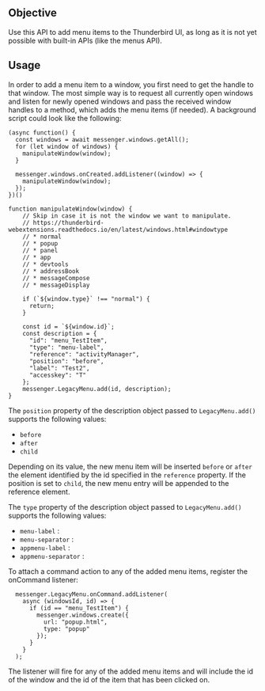 ## Objective

Use this API to add menu items to the Thunderbird UI, as long as it is not yet possible with built-in APIs (like the menus API).

## Usage

In order to add a menu item to a window, you first need to get the handle to that window. The most simple way is to request all currently open windows
and listen for newly opened windows and pass the received window handles to a method, which adds the menu items (if needed). A background script could look like the following:

```
(async function() {
  const windows = await messenger.windows.getAll();
  for (let window of windows) {
    manipulateWindow(window);
  }

  messenger.windows.onCreated.addListener((window) => {
    manipulateWindow(window);
  });
})()

function manipulateWindow(window) {
    // Skip in case it is not the window we want to manipulate.
    // https://thunderbird-webextensions.readthedocs.io/en/latest/windows.html#windowtype
    // * normal
    // * popup
    // * panel
    // * app
    // * devtools
    // * addressBook
    // * messageCompose
    // * messageDisplay
   
    if (`${window.type}` !== "normal") {
      return;
    }

    const id = `${window.id}`;
    const description = {
      "id": "menu_TestItem",
      "type": "menu-label",
      "reference": "activityManager",
      "position": "before",
      "label": "Test2",
      "accesskey": "T"
    };
    messenger.LegacyMenu.add(id, description);   
}

```

The `position` property of the description object passed to `LegacyMenu.add()` supports the following values:
* `before`
* `after`
* `child`

Depending on its value, the new menu item will be inserted `before` or `after` the element identified by the id specified in the `reference` property.
If the position is set to `child`, the new menu entry will be appended to the reference element. 

The `type` property of the description object passed to `LegacyMenu.add()` supports the following values:
* `menu-label` : 
* `menu-separator` : 
* `appmenu-label` : 
* `appmenu-separator` :

To attach a command action to any of the added menu items, register the onCommand listener:

```
  messenger.LegacyMenu.onCommand.addListener(
    async (windowsId, id) => {
      if (id == "menu_TestItem") {
        messenger.windows.create({
          url: "popup.html",
          type: "popup"
        });
      }
    }
  ); 

```

The listener will fire for any of the added menu items and will include the id of the window and the id of the item that has been clicked on.
